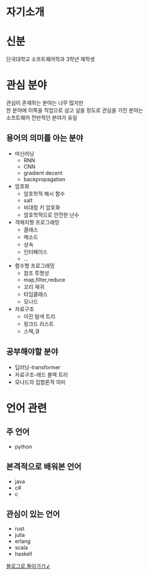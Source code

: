 자기소개
===
# 신분
단국대학교 소프트웨어학과 3학년 재학생

# 관심 분야
관심이 존재하는 분야는 너무 많지만  
한 분야에 이쪽을 직업으로 삼고 싶을 정도로 관심을 가진 분야는  
소프트웨어 전반적인 분야가 유일  

## 용어의 의미를 아는 분야
- 머신러닝
  - RNN
  - CNN
  - gradient decent
  - backpropagation
- 암호화
  - 암호학적 해시 함수
  - salt
  - 비대칭 키 암호화
  - 암호학적으로 안전한 난수
- 객체지향 프로그래밍
  - 클래스
  - 메소드
  - 상속
  - 인터페이스
  - ...
- 함수형 프로그래밍
  - 참조 투명성
  - map,filter,reduce
  - 꼬리 재귀
  - 타입클래스
  - 모나드
- 자료구조
  - 이진 탐색 트리
  - 링크드 리스트
  - 스택,큐

## 공부해야할 분야
- 딥러닝-transformer
- 자료구조-레드 블랙 트리
- 모나드의 집합론적 의미

# 언어 관련
## 주 언어
- python
## 본격적으로 배워본 언어
- java
- c#
- c
## 관심이 있는 언어
- rust
- julia
- erlang
- scala
- haskell

[블로그로 돌아가기↲](/README.md)
